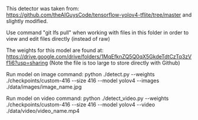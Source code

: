 This detector was taken from: https://github.com/theAIGuysCode/tensorflow-yolov4-tflite/tree/master and slightly modified.

Use command "git lfs pull" when working with files in this folder in order to view and edit files directly (instead of raw)

The weights for this model are found at: https://drive.google.com/drive/folders/1MqEfknZQ5Q0qX5GkdeTdtCzTq3zVf1i6?usp=sharing
(Note the file is too large to store directly with Github)

Run model on image command:
python ./detect.py --weights ./checkpoints/custom-416 --size 416 --model yolov4 --images ./data/images/image_name.jpg

Run model on video command:
python ./detect_video.py --weights ./checkpoints/custom-416 --size 416 --model yolov4 --video ./data/video/video_name.mp4